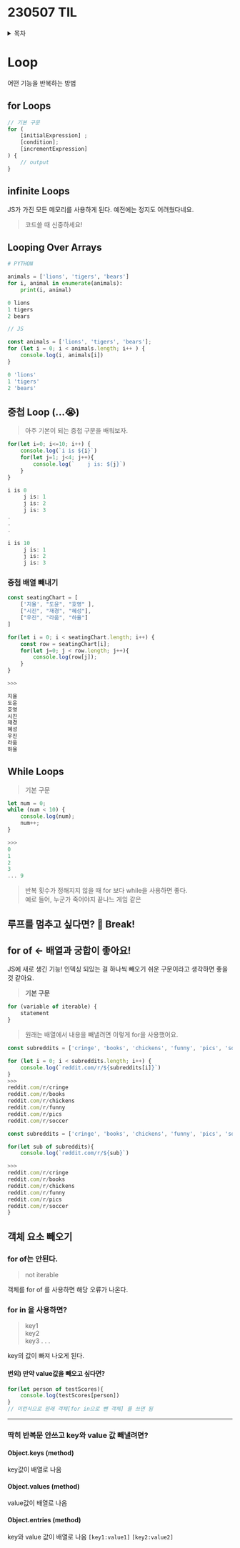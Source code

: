 # 230507 TIL

<details>
<summary>목차</summary>

- [Loop](#loop)
  * [for Loops](#for-loops)
  * [infinite Loops](#infinite-loops)
  * [Looping Over Arrays](#looping-over-arrays)
  * [중첩 Loop (...😭)](#---loop-----)
    + [중첩 배열 빼내기](#---------)
  * [While Loops](#while-loops)
  * [루프를 멈추고 싶다면? 🌟 Break!](#----------------break-)
  * [for of <- 배열과 궁합이 좋아요!](#for-of----------------)
  * [객체 요소 빼오기](#---------)
    + [for of는 안된다.](#for-of-----)
    + [for in 을 사용하면?](#for-in--------)
      - [번외) 만약 value값을 빼오고 싶다면?](#-------value-----------)
    + [딱히 반복문 안쓰고 key와 value 값 빼낼려면?](#-----------key--value--------)
      - [Object.keys (method)](#objectkeys--method-)
      - [Object.values (method)](#objectvalues--method-)
      - [Object.entries (method)](#objectentries--method-)

</details>

# Loop
어떤 기능을 반복하는 방법

## for Loops
```js
// 기본 구문
for (
    [initialExpression] ;
    [condition];
    [incrementExpression]
) {
    // output
}
```

## infinite Loops
JS가 가진 모든 메모리를 사용하게 된다. 예전에는 정지도 어려웠다네요.

> 코드쓸 때 신중하세요!

## Looping Over Arrays

```python
# PYTHON

animals = ['lions', 'tigers', 'bears']
for i, animal in enumerate(animals):
    print(i, animal)

0 lions
1 tigers
2 bears
```

```javascript
// JS

const animals = ['lions', 'tigers', 'bears'];
for (let i = 0; i < animals.length; i++ ) {
    console.log(i, animals[i])
}

0 'lions'
1 'tigers'
2 'bears'
```

## 중첩 Loop (...😭)
> 아주 기본이 되는 중첩 구문을 배워보자.
```javascript
for(let i=0; i<=10; i++) {
    console.log(`i is ${i}`)
    for(let j=1; j<4; j++){
        console.log(`    j is: ${j}`)
    }
}

i is 0
     j is: 1
     j is: 2
     j is: 3
.
.
.

i is 10
     j is: 1
     j is: 2
     j is: 3
```

### 중첩 배열 빼내기

```js
const seatingChart = [
    ['지율', "도윤", "호영" ],
    ["시진", "재경", "혜성"],
    ["우진", "라움", "하율"]
]

for(let i = 0; i < seatingChart.length; i++) {
    const row = seatingChart[i];
    for(let j=0; j < row.length; j++){
        console.log(row[j]);
    }
}

>>>

지율
도윤
호영
시진
재경
혜성
우진
라움
하율
```

## While Loops

> 기본 구문

```javascript
let num = 0;
while (num < 10) {
    console.log(num);
    num++;
}

>>>
0
1
2
3
... 9
```

> 반복 횟수가 정해지지 않을 때 for 보다 while을 사용하면 좋다.
> <br> 예로 들어, 누군가 죽어야지 끝나느 게임 같은

## 루프를 멈추고 싶다면? 🌟 Break!

## for of <- 배열과 궁합이 좋아요!
JS에 새로 생긴 기능!
인덱싱 되있는 걸 하나씩 빼오기 쉬운 구문이라고 생각하면 좋을 것 같아요.
> **기본 구문**
```javascript
for (variable of iterable) {
    statement
}
```

> 원래는 배열에서 내용을 빼낼려면 이렇게 for을 사용했어요.

```javascript
const subreddits = ['cringe', 'books', 'chickens', 'funny', 'pics', 'soccer'];

for (let i = 0; i < subreddits.length; i++) {
    console.log(`reddit.com/r/${subreddits[i]}`)
}
>>> 
reddit.com/r/cringe
reddit.com/r/books
reddit.com/r/chickens
reddit.com/r/funny
reddit.com/r/pics
reddit.com/r/soccer
```

```javascript
const subreddits = ['cringe', 'books', 'chickens', 'funny', 'pics', 'soccer'];

for(let sub of subreddits){
    console.log(`reddit.com/r/${sub}`)

>>>
reddit.com/r/cringe
reddit.com/r/books
reddit.com/r/chickens
reddit.com/r/funny
reddit.com/r/pics
reddit.com/r/soccer
}
```

## 객체 요소 빼오기
### for of는 안된다.
>  not iterable

객체를 for of 를 사용하면 해당 오류가 나온다.

### for in 을 사용하면?
> key1 <br>
> key2 <br>
> key3 . . . 

key의 값이 빠져 나오게 된다.

#### 번외) 만약 value값을 빼오고 싶다면?

```javascript
for(let person of testScores){
    console.log(testScores[person])
}
// 이런식으로 원래 객체[for in으로 뺀 객체] 를 쓰면 됨
```
<hr>

### 딱히 반복문 안쓰고 key와 value 값 빼낼려면?
#### Object.keys (method)
key값이 배열로 나옴
#### Object.values (method)
value값이 배열로 나옴
#### Object.entries (method)
key와 value 값이 배열로 나옴
`[key1:value1]`
`[key2:value2]`
